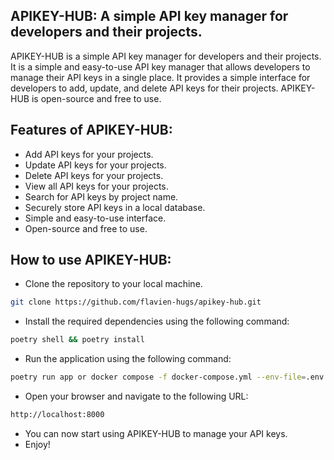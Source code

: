 ## APIKEY-HUB: A simple API key manager for developers and their projects.

APIKEY-HUB is a simple API key manager for developers and their projects. It is a simple and
easy-to-use API key manager that allows developers to manage their API keys in a single
place. It provides a simple interface for developers to add, update, and delete API keys for
their projects. APIKEY-HUB is open-source and free to use.

## Features of APIKEY-HUB:

- Add API keys for your projects.
- Update API keys for your projects.
- Delete API keys for your projects.
- View all API keys for your projects.
- Search for API keys by project name.
- Securely store API keys in a local database.
- Simple and easy-to-use interface.
- Open-source and free to use.

## How to use APIKEY-HUB:

- Clone the repository to your local machine.
```bash
git clone https://github.com/flavien-hugs/apikey-hub.git
```

- Install the required dependencies using the following command:

```bash
poetry shell && poetry install
```

- Run the application using the following command:

```bash
poetry run app or docker compose -f docker-compose.yml --env-file=.env up or make run
```

- Open your browser and navigate to the following URL:

```bash
http://localhost:8000
```

- You can now start using APIKEY-HUB to manage your API keys.
- Enjoy!
